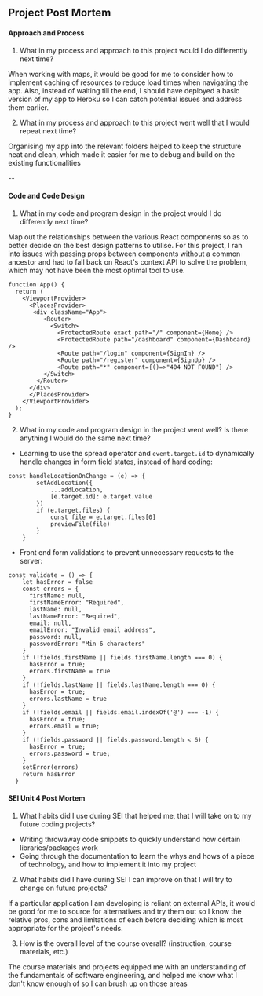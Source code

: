 ## Project Post Mortem

#### Approach and Process

1. What in my process and approach to this project would I do differently next time?

When working with maps, it would be good for me to consider how to implement caching of resources to reduce load times when navigating the app. 
Also, instead of waiting till the end, I should have deployed a basic version of my app to Heroku so I can catch potential issues and address them earlier.

2. What in my process and approach to this project went well that I would repeat next time?

Organising my app into the relevant folders helped to keep the structure neat and clean, which made it easier for me to debug and build on the existing functionalities


--

#### Code and Code Design

1. What in my code and program design in the project would I do differently next time?

Map out the relationships between the various React components so as to better decide on the best design patterns to utilise. 
For this project, I ran into issues with passing props between components without a common ancestor and had to fall back on React's context API to solve the problem, which may not have been the most optimal tool to use.

```
function App() {
  return (
    <ViewportProvider>
      <PlacesProvider>
       <div className="App">
          <Router>
            <Switch>
              <ProtectedRoute exact path="/" component={Home} />
              <ProtectedRoute path="/dashboard" component={Dashboard} />
              <Route path="/login" component={SignIn} />
              <Route path="/register" component={SignUp} />
              <Route path="*" component={()=>"404 NOT FOUND"} />
          </Switch>
        </Router>
      </div>
      </PlacesProvider>
    </ViewportProvider>
  );
}
```
2. What in my code and program design in the project went well? Is there anything I would do the same next time?

* Learning to use the spread operator and <code>event.target.id</code> to dynamically handle changes in form field states, instead of hard coding:

```
const handleLocationOnChange = (e) => {
        setAddLocation({
            ...addLocation,
            [e.target.id]: e.target.value
        })
        if (e.target.files) {
            const file = e.target.files[0]
            previewFile(file)
        }
    }
```
* Front end form validations to prevent unnecessary requests to the server:

```
const validate = () => {
    let hasError = false
    const errors = {
      firstName: null,
      firstNameError: "Required",
      lastName: null,
      lastNameError: "Required",
      email: null,
      emailError: "Invalid email address",
      password: null,
      passwordError: "Min 6 characters"
    }
    if (!fields.firstName || fields.firstName.length === 0) {
      hasError = true;
      errors.firstName = true
    }
    if (!fields.lastName || fields.lastName.length === 0) {
      hasError = true;
      errors.lastName = true
    }
    if (!fields.email || fields.email.indexOf('@') === -1) {
      hasError = true;
      errors.email = true;
    }
    if (!fields.password || fields.password.length < 6) {
      hasError = true;
      errors.password = true;
    }
    setError(errors)
    return hasError
  }
 ```

#### SEI Unit 4 Post Mortem
1. What habits did I use during SEI that helped me, that I will take on to my future coding projects?

* Writing throwaway code snippets to quickly understand how certain libraries/packages work
* Going through the documentation to learn the whys and hows of a piece of technology, and how to implement it into my project

2. What habits did I have during SEI I can improve on that I will try to change on future projects?

If a particular application I am developing is reliant on external APIs, it would be good for me to source for alternatives and try them out so I know the relative pros, cons and limitations of each before deciding which is most appropriate for the project's needs.

3. How is the overall level of the course overall? (instruction, course materials, etc.)

The course materials and projects equipped me with an understanding of the fundamentals of software engineering, and helped me know what I don't know enough of so I can brush up on those areas 

